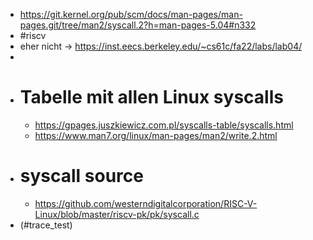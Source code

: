 - https://git.kernel.org/pub/scm/docs/man-pages/man-pages.git/tree/man2/syscall.2?h=man-pages-5.04#n332
- #riscv
- eher nicht -> https://inst.eecs.berkeley.edu/~cs61c/fa22/labs/lab04/
-
- # Tabelle mit allen Linux syscalls
	- https://gpages.juszkiewicz.com.pl/syscalls-table/syscalls.html
	- https://www.man7.org/linux/man-pages/man2/write.2.html
- # syscall source
	- https://github.com/westerndigitalcorporation/RISC-V-Linux/blob/master/riscv-pk/pk/syscall.c
- (#trace_test)